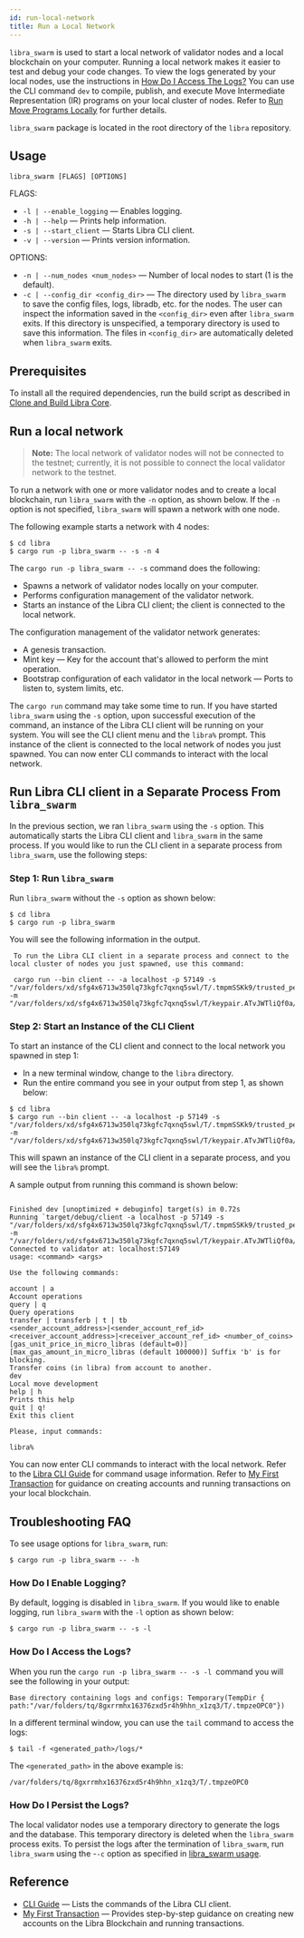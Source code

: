 ```yaml
---
id: run-local-network
title: Run a Local Network
---
```


`libra_swarm` is used to start a local network of validator nodes and a local blockchain on your computer. Running a local network makes it easier to test and debug your code changes. To view the logs generated by your local nodes, use the instructions in [How Do I Access The Logs?](#how-do-i-access-the-logs) You can use the CLI command `dev` to compile, publish, and execute Move Intermediate Representation (IR) programs on your local cluster of nodes. Refer to [Run Move Programs Locally](run-move-locally.md) for further details.

`libra_swarm` package is located in the root directory of the `libra` repository.

## Usage

`libra_swarm [FLAGS] [OPTIONS]`

FLAGS:
* `-l | --enable_logging` &mdash; Enables logging.
* `-h | --help` &mdash; Prints help information.
* `-s | --start_client` &mdash; Starts Libra CLI client.
* `-v | --version` &mdash; Prints version information.

OPTIONS:
* `-n | --num_nodes <num_nodes>` &mdash; Number of local nodes to start (1 is the default).
* `-c | --config_dir <config_dir>` &mdash; The directory used by `libra_swarm` to save the config files, logs, libradb, etc. for the nodes. The user can inspect the information saved in the `<config_dir>` even after `libra_swarm` exits. If this directory is unspecified, a temporary directory is used to save this information. The files in `<config_dir>` are automatically deleted when `libra_swarm` exits.

## Prerequisites

To install all the required dependencies, run the build script as described in [Clone and Build Libra Core](my-first-transaction.md#clone-and-build-libra-core).

## Run a local network

<blockquote class="block_note">

**Note:** The local network of validator nodes will not be connected to the testnet; currently, it is not possible to connect the local validator network to the testnet.

</blockquote>

To run a network with one or more validator nodes and to create a local blockchain, run `libra_swarm` with the `-n` option, as shown below. If the `-n` option is not specified, `libra_swarm` will spawn a network with one node.

The following example starts a network with 4 nodes:

```
$ cd libra
$ cargo run -p libra_swarm -- -s -n 4
```

The `cargo run -p libra_swarm -- -s` command does the following:

* Spawns a network of validator nodes locally on your computer.
* Performs configuration management of the validator network.
* Starts an instance of the Libra CLI client; the client is connected to the local network.

The configuration management of the validator network generates:

* A genesis transaction.
* Mint key &mdash; Key for the account that's allowed to perform the mint operation.
* Bootstrap configuration of each validator in the local network &mdash; Ports to listen to, system limits, etc.

The `cargo run` command may take some time to run. If you have started `libra_swarm` using the `-s` option, upon successful execution of the command, an instance of the Libra CLI client will be running on your system. You will see the CLI client menu and the `libra%` prompt. This instance of the client is connected to the local network of nodes you just spawned. You can now enter CLI commands to interact with the local network.

## Run Libra CLI client in a Separate Process From `libra_swarm`

In the previous section, we ran `libra_swarm` using the `-s` option. This automatically starts the Libra CLI client and `libra_swarm` in the same process. If you would like to run the CLI client in a separate process from `libra_swarm`, use the following steps:

### Step 1: Run `libra_swarm`

Run `libra_swarm` without the `-s` option as shown below:

```
$ cd libra
$ cargo run -p libra_swarm
```
You will see the following information in the output.

```
 To run the Libra CLI client in a separate process and connect to the local cluster of nodes you just spawned, use this command:

 cargo run --bin client -- -a localhost -p 57149 -s "/var/folders/xd/sfg4x6713w350lq73kgfc7qxnq5swl/T/.tmpmSSKk9/trusted_peers.config.toml" -m "/var/folders/xd/sfg4x6713w350lq73kgfc7qxnq5swl/T/keypair.ATvJWTliQf0a/temp_faucet_keys"

```

### Step 2: Start an Instance of the CLI Client

To  start an instance of the CLI client and connect to the local network you spawned in step 1:

* In a new terminal window, change to the `libra` directory.
* Run the entire command you see in your output from step 1, as shown below:

```
$ cd libra
$ cargo run --bin client -- -a localhost -p 57149 -s "/var/folders/xd/sfg4x6713w350lq73kgfc7qxnq5swl/T/.tmpmSSKk9/trusted_peers.config.toml" -m "/var/folders/xd/sfg4x6713w350lq73kgfc7qxnq5swl/T/keypair.ATvJWTliQf0a/temp_faucet_keys"
```
This will spawn an instance of the CLI client in a separate process, and you will see the `libra%` prompt.

A sample output from running this command is shown below:

```

Finished dev [unoptimized + debuginfo] target(s) in 0.72s
Running `target/debug/client -a localhost -p 57149 -s "/var/folders/xd/sfg4x6713w350lq73kgfc7qxnq5swl/T/.tmpmSSKk9/trusted_peers.config.toml" -m "/var/folders/xd/sfg4x6713w350lq73kgfc7qxnq5swl/T/keypair.ATvJWTliQf0a/temp_faucet_keys"
Connected to validator at: localhost:57149
usage: <command> <args>

Use the following commands:

account | a
Account operations
query | q
Query operations
transfer | transferb | t | tb
<sender_account_address>|<sender_account_ref_id> <receiver_account_address>|<receiver_account_ref_id> <number_of_coins> [gas_unit_price_in_micro_libras (default=0)] [max_gas_amount_in_micro_libras (default 100000)] Suffix 'b' is for blocking.
Transfer coins (in libra) from account to another.
dev
Local move development
help | h
Prints this help
quit | q!
Exit this client

Please, input commands:

libra%

```

You can now enter CLI commands to interact with the local network. Refer to the [Libra CLI Guide](reference/libra-cli.md) for command usage information. Refer to [My First Transaction](my-first-transaction.md) for guidance on creating accounts and running transactions on your local blockchain.

## Troubleshooting FAQ

To see usage options for `libra_swarm`, run:

```
$ cargo run -p libra_swarm -- -h
```

### How Do I Enable Logging?

By default, logging is disabled in `libra_swarm`. If you would like to enable logging, run `libra_swarm` with the `-l` option as shown below:

```
$ cargo run -p libra_swarm -- -s -l
```

### How Do I Access the Logs?

When you run the `cargo run -p libra_swarm -- -s -l `command you will see the following in your output:

```
Base directory containing logs and configs: Temporary(TempDir { path:"/var/folders/tq/8gxrrmhx16376zxd5r4h9hhn_x1zq3/T/.tmpzeOPC0"})

```

In a different terminal window, you can use the `tail` command to access the logs:

```
$ tail -f <generated_path>/logs/*
```

The `<generated_path>` in the above example is:

```
/var/folders/tq/8gxrrmhx16376zxd5r4h9hhn_x1zq3/T/.tmpzeOPC0
```

### How Do I Persist the Logs?

The local validator nodes use a temporary directory to generate the logs and the database. This temporary directory is deleted when the `libra_swarm` process exits. To persist the logs after the termination of `libra_swarm`, run `libra_swarm` using the -`-c` option as specified in [libra_swarm usage](#usage).

## Reference

* [CLI Guide](reference/libra-cli.md) &mdash; Lists the commands of the Libra CLI client.
* [My First Transaction](my-first-transaction.md) &mdash; Provides step-by-step guidance on creating new accounts on the Libra Blockchain and running transactions.
